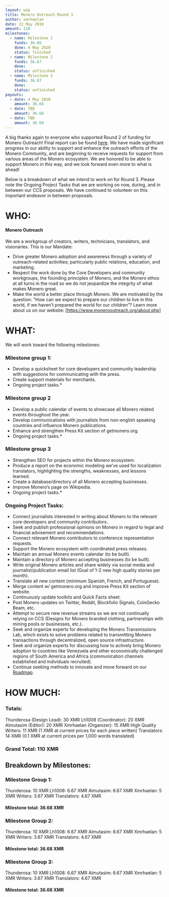 ```yaml
---
layout: wip
title: Monero Outreach Round 3
author: xmrhaelan
date: 22 May 2019
amount: 110
milestones:
  - name: Milestone 1
    funds: 36.66
    done: 4 May 2020
    status: finished
  - name: Milestone 2
    funds: 36.67
    done:
    status: unfinished
  - name: Milestone 3
    funds: 36.67
    done:
    status: unfinished
payouts:
  - date: 4 May 2020
    amount: 36.68
  - date: TBD
    amount: 36.68
  - date: TBD
    amount: 36.68
---
```


A big thanks again to everyone who supported Round 2 of funding for Monero Outreach! Final report can be found [here](https://www.reddit.com/r/Monero/comments/bonpt3/monero_outreach_round_2_ccs_final_report_see_what/). 
We have made significant progress in our ability to support and enhance the outreach efforts of the Monero Community, and are beginning to receive requests for support from various areas of the Monero ecosystem. We are honored to be able to support Monero in this way, and we look forward even more to what is ahead!

Below is a breakdown of what we intend to work on for Round 3. Please note the Ongoing Project Tasks that we are working on now, during, and in between our CCS proposals. We have continued to volunteer on this important endeavor in between proposals.

# WHO:

#### Monero Outreach 

We are a workgroup of creators, writers, technicians, translators, and visionaries. This is our Mandate:
- Drive greater Monero adoption and awareness through a variety of outreach-related activities; particularly public relations, education, and marketing.
- Respect the work done by the Core Developers and community workgroups, the founding principles of Monero, and the Monero ethos at all turns in the road so we do not jeopardize the integrity of what makes Monero great.
- Make the world a better place through Monero. We are motivated by the question: "How can we expect to prepare our children to live in this world, if we haven't prepared the world for our children”?
Learn more about us on our website: [https://www.monerooutreach.org/about.php]

# WHAT:

We will work toward the following milestones:

### Milestone group 1:
- Develop a quicksheet for core developers and community leadership with suggestions for communicating with the press.
- Create support materials for merchants.
- Ongoing project tasks.*

### Milestone group 2
- Develop a public calendar of events to showcase all Monero related events throughout the year.
- Develop communications with journalists from non-english speaking countries and influence Monero publications.
- Enhance and strengthen Press Kit section of getmonero.org.
- Ongoing project tasks.*

### Milestone group 3
- Strengthen SEO for projects within the Monero ecosystem.
- Produce a report on the economic modeling we’ve used for localization translators, highlighting the strengths, weaknesses, and lessons learned.
- Create a database/directory of all Monero accepting businesses.
- Improve Monero’s page on Wikipedia.
- Ongoing project tasks.*
    
### Ongoing Project Tasks:
- Connect journalists interested in writing about Monero to the relevant core developers and community contributors.
- Seek and publish professional opinions on Monero in regard to legal and financial advisement and recommendations.
- Connect relevant Monero contributors to conference representation requests.
- Support the Monero ecosystem with coordinated press releases.
- Maintain an annual Monero events calendar (to be built).
- Maintain a directory of Monero accepting businesses (to be built).
- Write original Monero articles and share widely via social media and journalist/publication email list (Goal of 1-2 new high quality stories per month).
- Translate all new content (minimum Spanish, French, and Portuguese).
- Merge content w/ getmonero.org and improve Press Kit section of website.
- Continuously update toolkits and Quick Facts sheet.
- Post Monero updates on Twitter, Reddit, Blockfolio Signals, CoinGecko Beam, etc.
- Attempt to secure new revenue streams so we are not continually relying on CCS (Designs for Monero branded clothing, partnerships with mining pools or businesses, etc.).
- Seek and organize experts for developing the Monero Transmissions Lab, which exists to solve problems related to transmitting Monero transactions through decentralized, open source infrastructure.
- Seek and organize experts for discussing how to actively bring Monero adoption to countries like Venezuela and other economically challenged regions of South America and Africa (communication channels established and individuals recruited).
- Continue seeking methods to innovate and move forward on our [Roadmap](https://www.monerooutreach.org/about.php).

# HOW MUCH:
### Totals:
Thunderosa (Design Lead): 30 XMR
Lh1008 (Coordinator): 20 XMR
Almutasim (Editor): 20 XMR
Xmrhaelan (Organizer): 15 XMR
High Quality Writers: 11 XMR (1 XMR at current prices for each piece written)
Translators: 14 XMR (0.1 XMR at current prices per 1,000 words translated)

### Grand Total: 110 XMR


## Breakdown by Milestones:

### Milestone Group 1:
Thunderosa: 10 XMR
Lh1008: 6.67 XMR
Almutasim: 6.67 XMR
Xmrhaelan: 5 XMR
Writers: 3.67 XMR
Translators: 4.67 XMR

#### Milestone total: 36.68 XMR

### Milestone Group 2:
Thunderosa: 10 XMR
Lh1008: 6.67 XMR
Almutasim: 6.67 XMR
Xmrhaelan: 5 XMR
Writers: 3.67 XMR
Translators: 4.67 XMR

#### Milestone total: 36.68 XMR

### Milestone Group 3:
Thunderosa: 10 XMR
Lh1008: 6.67 XMR
Almutasim: 6.67 XMR
Xmrhaelan: 5 XMR
Writers: 3.67 XMR
Translators: 4.67 XMR

#### Milestone total: 36.68 XMR
